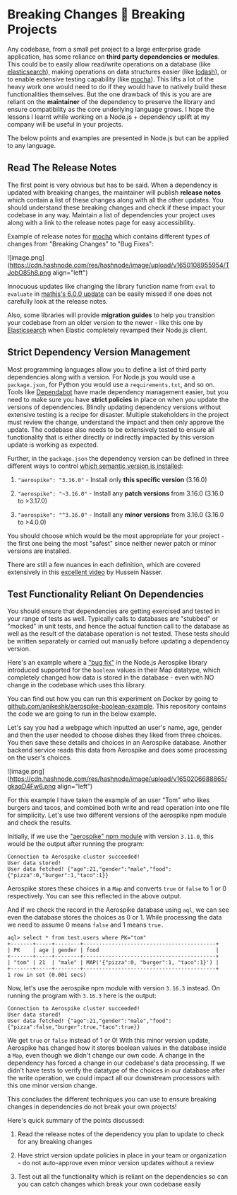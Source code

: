 # Breaking Changes 🤝 Breaking Projects

Any codebase, from a small pet project to a large enterprise grade application, has some reliance on **third party dependencies or modules**. This could be to easily allow read/write operations on a database (like [elasticsearch](https://www.npmjs.com/package/@elastic/elasticsearch)), making operations on data structures easier (like [lodash](https://www.npmjs.com/package/lodash)), or to enable extensive testing capability (like [mocha](https://www.npmjs.com/package/mocha)). This lifts a lot of the heavy work one would need to do if they would have to natively build these functionalities themselves. But the one drawback of this is you are are reliant on the **maintainer** of the dependency to preserve the library and ensure compatibility as the core underlying language grows. I hope the lessons I learnt while working on a Node.js + dependency uplift at my company will be useful in your projects.

The below points and examples are presented in Node.js but can be applied to any language.

## Read The Release Notes

The first point is very obvious but has to be said. When a dependency is updated with breaking changes, the maintainer will publish **release notes** which contain a list of these changes along with all the other updates. You should understand these breaking changes and check if these impact your codebase in any way. Maintain a list of dependencies your project uses along with a link to the release notes page for easy accessibility.

Example of release notes for [mocha](https://github.com/mochajs/mocha/blob/master/CHANGELOG.md) which contains different types of changes from "Breaking Changes" to "Bug Fixes":

![image.png](https://cdn.hashnode.com/res/hashnode/image/upload/v1650108955954/TJobO85h8.png align="left")

Innocuous updates like changing the library function name from `eval` to `evaluate` in [mathjs's 6.0.0 update](https://mathjs.org/history.html#20190608-version-600) can be easily missed if one does not carefully look at the release notes.

Also, some libraries will provide **migration guides** to help you transition your codebase from an older version to the newer - like this one by [Elasticsearch](https://www.elastic.co/guide/en/elasticsearch/client/javascript-api/7.17/breaking-changes.html) when Elastic completely revamped their Node.js client.

## Strict Dependency Version Management

Most programming languages allow you to define a list of third party dependencies along with a version. For Node.js you would use a `package.json`, for Python you would use a `requirements.txt`, and so on. Tools like [Dependabot](https://github.com/dependabot) have made dependency management easier, but you need to make sure you have **strict policies** in place on when you update the versions of dependencies. Blindly updating dependency versions without extensive testing is a recipe for disaster. Multiple stakeholders in the project must review the change, understand the impact and then only approve the update. The codebase also needs to be extensively tested to ensure all functionality that is either directly or indirectly impacted by this version update is working as expected.

Further, in the `package.json` the dependency version can be defined in three different ways to control [which semantic version is installed](https://docs.npmjs.com/about-semantic-versioning):

1. `"aerospike": "3.16.0"` - Install only **this specific version** (3.16.0)
    
2. `"aerospike": "~3.16.0"` - Install any **patch versions** from 3.16.0 (3.16.0 to &gt;3.17.0)
    
3. `"aerospike": "^3.16.0"` - Install any **minor versions** from 3.16.0 (3.16.0 to &gt;4.0.0)
    

You should choose which would be the most appropriate for your project - the first one being the most "safest" since neither newer patch or minor versions are installed.

There are still a few nuances in each definition, which are covered extensively in this [excellent video](https://www.youtube.com/watch?v=7lYnzRkVVLE) by Hussein Nasser.

## Test Functionality Reliant On Dependencies

You should ensure that dependencies are getting exercised and tested in your range of tests as well. Typically calls to databases are "stubbed" or "mocked" in unit tests, and hence the actual function call to the database as well as the result of the database operation is not tested. These tests should be written separately or carried out manually before updating a dependency version.

Here's an example where a ["bug fix"](https://github.com/aerospike/aerospike-client-nodejs/blob/master/CHANGELOG.md#3163---2021-02-09) in the Node.js Aerospike library introduced supported for the `boolean` values in their Map datatype, which completely changed how data is stored in the database - even with NO change in the codebase which uses this library.

You can find out how you can run this experiment on Docker by going to [github.com/anikeshk/aerospike-boolean-example](https://github.com/anikeshk/aerospike-boolean-example). This repository contains the code we are going to run in the below example.

Let's say you had a webpage which inputted an user's name, age, gender and then the user needed to choose dishes they liked from three choices. You then save these details and choices in an Aerospike database. Another backend service reads this data from Aerospike and does some processing on the user's choices.

![image.png](https://cdn.hashnode.com/res/hashnode/image/upload/v1650206688865/gkaqD4Fw6.png align="left")

For this example I have taken the example of an user "Tom" who likes burgers and tacos, and combined both write and read operation into one file for simplicity. Let's use two different versions of the aerospike npm module and check the results.

Initially, if we use the ["aerospike" npm module](https://www.npmjs.com/package/aerospike) with version `3.11.0`, this would be the output after running the program:

```plaintext
Connection to Aerospike cluster succeeded!
User data stored!
User data fetched! {"age":21,"gender":"male","food":{"pizza":0,"burger":1,"taco":1}}
```

Aerospike stores these choices in a `Map` and converts `true` or `false` to 1 or 0 respectively. You can see this reflected in the above output.

And if we check the record in the Aerospike database using `aql`, we can see even the database stores the choices as 0 or 1. While processing the data we need to assume 0 means `false` and 1 means `true.`

```plaintext
aql> select * from test.users where PK="tom"
+-------+-----+--------+------------------------------------------+
| PK    | age | gender | food                                     |
+-------+-----+--------+------------------------------------------+
| "tom" | 21  | "male" | MAP('{"pizza":0, "burger":1, "taco":1}') |
+-------+-----+--------+------------------------------------------+
1 row in set (0.001 secs)
```

Now, let's use the aerospike npm module with version `3.16.3` instead. On running the program with `3.16.3` here is the output:

```plaintext
Connection to Aerospike cluster succeeded!
User data stored!
User data fetched! {"age":21,"gender":"male","food":{"pizza":false,"burger":true,"taco":true}}
```

We get `true` or `false` instead of 1 or 0! With this minor version update, Aerospike has changed how it stores boolean values in the database inside a `Map`, even though we didn't change our own code. A change in the dependency has forced a change in our codebase's data processing. If we didn't have tests to verify the datatype of the choices in our database after the write operation, we could impact all our downstream processors with this one minor version change.

This concludes the different techniques you can use to ensure breaking changes in dependencies do not break your own projects!

Here's quick summary of the points discussed:

1. Read the release notes of the dependency you plan to update to check for any breaking changes
    
2. Have strict version update policies in place in your team or organization - do not auto-approve even minor version updates without a review
    
3. Test out all the functionality which is reliant on the dependencies so can you can catch changes which break your own codebase easily